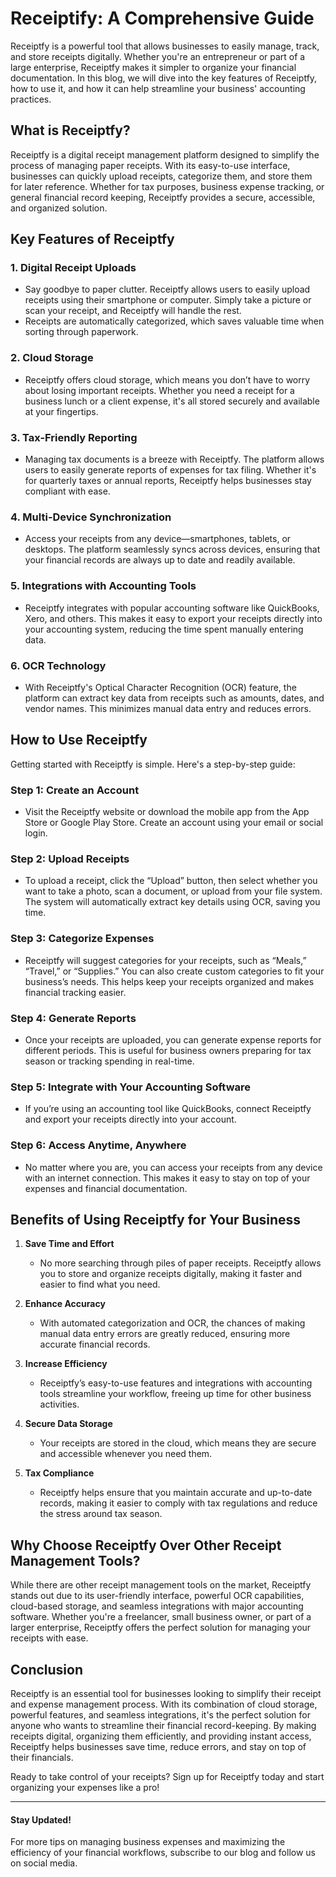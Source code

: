 # Receiptify: A Comprehensive Guide

Receiptfy is a powerful tool that allows businesses to easily manage, track, and store receipts digitally. Whether you're an entrepreneur or part of a large enterprise, Receiptfy makes it simpler to organize your financial documentation. In this blog, we will dive into the key features of Receiptfy, how to use it, and how it can help streamline your business' accounting practices.

## What is Receiptfy?

Receiptfy is a digital receipt management platform designed to simplify the process of managing paper receipts. With its easy-to-use interface, businesses can quickly upload receipts, categorize them, and store them for later reference. Whether for tax purposes, business expense tracking, or general financial record keeping, Receiptfy provides a secure, accessible, and organized solution.

## Key Features of Receiptfy

### 1. **Digital Receipt Uploads**
   - Say goodbye to paper clutter. Receiptfy allows users to easily upload receipts using their smartphone or computer. Simply take a picture or scan your receipt, and Receiptfy will handle the rest.
   - Receipts are automatically categorized, which saves valuable time when sorting through paperwork.

### 2. **Cloud Storage**
   - Receiptfy offers cloud storage, which means you don’t have to worry about losing important receipts. Whether you need a receipt for a business lunch or a client expense, it's all stored securely and available at your fingertips.

### 3. **Tax-Friendly Reporting**

   - Managing tax documents is a breeze with Receiptfy. The platform allows users to easily generate reports of expenses for tax filing. Whether it's for quarterly taxes or annual reports, Receiptfy helps businesses stay compliant with ease.

### 4. **Multi-Device Synchronization**
   - Access your receipts from any device—smartphones, tablets, or desktops. The platform seamlessly syncs across devices, ensuring that your financial records are always up to date and readily available.

### 5. **Integrations with Accounting Tools**
   - Receiptfy integrates with popular accounting software like QuickBooks, Xero, and others. This makes it easy to export your receipts directly into your accounting system, reducing the time spent manually entering data.

### 6. **OCR Technology**
   - With Receiptfy's Optical Character Recognition (OCR) feature, the platform can extract key data from receipts such as amounts, dates, and vendor names. This minimizes manual data entry and reduces errors.

## How to Use Receiptfy

Getting started with Receiptfy is simple. Here's a step-by-step guide:

### Step 1: **Create an Account**
   - Visit the Receiptfy website or download the mobile app from the App Store or Google Play Store. Create an account using your email or social login.

### Step 2: **Upload Receipts**
   - To upload a receipt, click the “Upload” button, then select whether you want to take a photo, scan a document, or upload from your file system. The system will automatically extract key details using OCR, saving you time.

### Step 3: **Categorize Expenses**
   - Receiptfy will suggest categories for your receipts, such as “Meals,” “Travel,” or “Supplies.” You can also create custom categories to fit your business’s needs. This helps keep your receipts organized and makes financial tracking easier.

### Step 4: **Generate Reports**
   - Once your receipts are uploaded, you can generate expense reports for different periods. This is useful for business owners preparing for tax season or tracking spending in real-time.

### Step 5: **Integrate with Your Accounting Software**
   - If you’re using an accounting tool like QuickBooks, connect Receiptfy and export your receipts directly into your account.

### Step 6: **Access Anytime, Anywhere**
   - No matter where you are, you can access your receipts from any device with an internet connection. This makes it easy to stay on top of your expenses and financial documentation.

## Benefits of Using Receiptfy for Your Business

1. **Save Time and Effort**
   - No more searching through piles of paper receipts. Receiptfy allows you to store and organize receipts digitally, making it faster and easier to find what you need.

2. **Enhance Accuracy**
   - With automated categorization and OCR, the chances of making manual data entry errors are greatly reduced, ensuring more accurate financial records.

3. **Increase Efficiency**
   - Receiptfy’s easy-to-use features and integrations with accounting tools streamline your workflow, freeing up time for other business activities.

4. **Secure Data Storage**
   - Your receipts are stored in the cloud, which means they are secure and accessible whenever you need them.

5. **Tax Compliance**
   - Receiptfy helps ensure that you maintain accurate and up-to-date records, making it easier to comply with tax regulations and reduce the stress around tax season.

## Why Choose Receiptfy Over Other Receipt Management Tools?

While there are other receipt management tools on the market, Receiptfy stands out due to its user-friendly interface, powerful OCR capabilities, cloud-based storage, and seamless integrations with major accounting software. Whether you're a freelancer, small business owner, or part of a larger enterprise, Receiptfy offers the perfect solution for managing your receipts with ease.

## Conclusion

Receiptfy is an essential tool for businesses looking to simplify their receipt and expense management process. With its combination of cloud storage, powerful features, and seamless integrations, it's the perfect solution for anyone who wants to streamline their financial record-keeping. By making receipts digital, organizing them efficiently, and providing instant access, Receiptfy helps businesses save time, reduce errors, and stay on top of their financials.

Ready to take control of your receipts? Sign up for Receiptfy today and start organizing your expenses like a pro!

---

#### Stay Updated!

For more tips on managing business expenses and maximizing the efficiency of your financial workflows, subscribe to our blog and follow us on social media.
